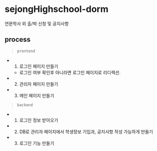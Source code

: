 # sejongHighschool-dorm

연문학사 외 출/박 신청 및 공지사항

## process

> `prontend`

- 1. 로그인 페이지 만들기
  - 로그인 여부 확인후 아니라면 로그인 페이지로 리디렉션.
- 2. 관리자 페이지 만들기
- 3.  메인 페이지 만들기

> `backend`

- 1. 로그인 정보 받아오기
- 2. DB로 관리자 페이지에서 학생정보 기입과, 공지사항 작성 가능하게 만들기
- 3. 로그인 기능 만들기

